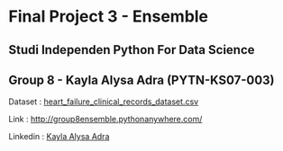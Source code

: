 # Final Project 3 - Ensemble
## Studi Independen Python For Data Science
## Group 8 - Kayla Alysa Adra (PYTN-KS07-003)

Dataset : [heart_failure_clinical_records_dataset.csv](https://www.kaggle.com/datasets/andrewmvd/heart-failure-clinical-data)

Link : http://group8ensemble.pythonanywhere.com/

Linkedin : [Kayla Alysa Adra](https://www.linkedin.com/in/kaylaalysa/)
